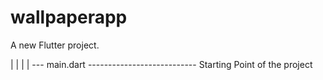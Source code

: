 # wallpaperapp

A new Flutter project.

|
|
|
|
--- main.dart --------------------------- Starting Point of the project

